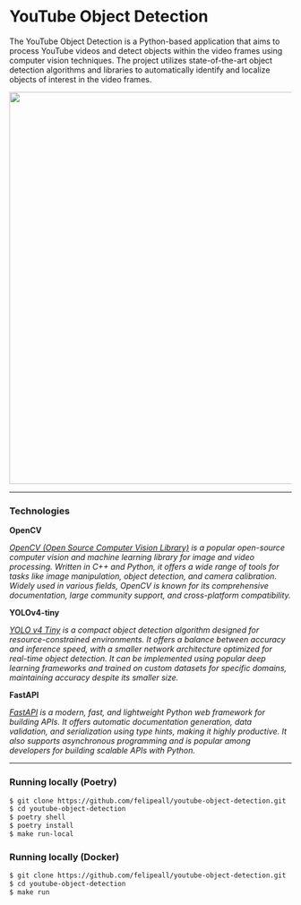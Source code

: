 # YouTube Object Detection
The YouTube Object Detection is a Python-based application that aims to process YouTube videos and detect objects 
within the video frames using computer vision techniques. The project utilizes state-of-the-art object detection 
algorithms and libraries to automatically identify and localize objects of interest in the video frames.

<div align="center"><img src="https://user-images.githubusercontent.com/20917430/232325915-9e9c8a30-c08c-4a0f-9789-ef560e3a0431.gif" width="700"/></div>

---

### Technologies

**OpenCV**

_[OpenCV (Open Source Computer Vision Library)](https://github.com/opencv/opencv) is a popular open-source computer vision and machine learning library 
for image and video processing. Written in C++ and Python, it offers a wide range of tools for tasks like image 
manipulation, object detection, and camera calibration. Widely used in various fields, OpenCV is known for its 
comprehensive documentation, large community support, and cross-platform compatibility._

**YOLOv4-tiny**

_[YOLO v4 Tiny](https://github.com/AlexeyAB/darknet) is a compact object detection algorithm designed for resource-constrained environments. It offers a 
balance between accuracy and inference speed, with a smaller network architecture optimized for real-time object 
detection. It can be implemented using popular deep learning frameworks and trained on custom datasets for specific 
domains, maintaining accuracy despite its smaller size._

**FastAPI**

_[FastAPI](https://github.com/tiangolo/fastapi) is a modern, fast, and lightweight Python web framework for building APIs. It offers automatic documentation 
generation, data validation, and serialization using type hints, making it highly productive. It also supports 
asynchronous programming and is popular among developers for building scalable APIs with Python._

---

### Running locally (Poetry)
````bash
$ git clone https://github.com/felipeall/youtube-object-detection.git
$ cd youtube-object-detection
$ poetry shell
$ poetry install
$ make run-local
````

### Running locally (Docker)
````bash
$ git clone https://github.com/felipeall/youtube-object-detection.git
$ cd youtube-object-detection
$ make run
````
